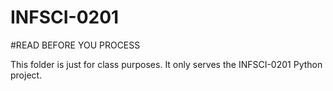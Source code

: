 # INFSCI-0201
#READ BEFORE YOU PROCESS

This folder is just for class purposes.
It only serves the INFSCI-0201 Python project.
